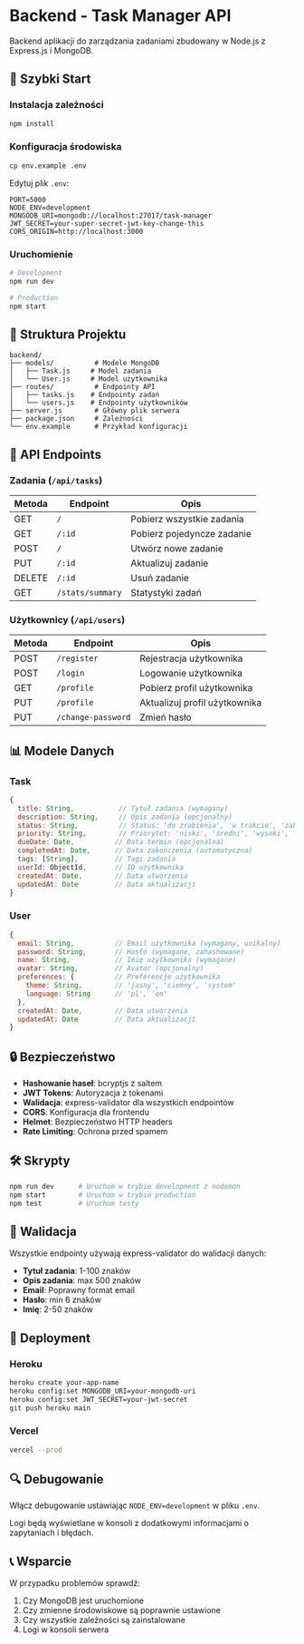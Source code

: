 # Backend - Task Manager API

Backend aplikacji do zarządzania zadaniami zbudowany w Node.js z Express.js i MongoDB.

## 🚀 Szybki Start

### Instalacja zależności
```bash
npm install
```

### Konfiguracja środowiska
```bash
cp env.example .env
```

Edytuj plik `.env`:
```env
PORT=5000
NODE_ENV=development
MONGODB_URI=mongodb://localhost:27017/task-manager
JWT_SECRET=your-super-secret-jwt-key-change-this
CORS_ORIGIN=http://localhost:3000
```

### Uruchomienie
```bash
# Development
npm run dev

# Production
npm start
```

## 📁 Struktura Projektu

```
backend/
├── models/          # Modele MongoDB
│   ├── Task.js     # Model zadania
│   └── User.js     # Model użytkownika
├── routes/          # Endpointy API
│   ├── tasks.js    # Endpointy zadań
│   └── users.js    # Endpointy użytkowników
├── server.js        # Główny plik serwera
├── package.json     # Zależności
└── env.example      # Przykład konfiguracji
```

## 🔧 API Endpoints

### Zadania (`/api/tasks`)

| Metoda | Endpoint | Opis |
|--------|----------|------|
| GET | `/` | Pobierz wszystkie zadania |
| GET | `/:id` | Pobierz pojedyncze zadanie |
| POST | `/` | Utwórz nowe zadanie |
| PUT | `/:id` | Aktualizuj zadanie |
| DELETE | `/:id` | Usuń zadanie |
| GET | `/stats/summary` | Statystyki zadań |

### Użytkownicy (`/api/users`)

| Metoda | Endpoint | Opis |
|--------|----------|------|
| POST | `/register` | Rejestracja użytkownika |
| POST | `/login` | Logowanie użytkownika |
| GET | `/profile` | Pobierz profil użytkownika |
| PUT | `/profile` | Aktualizuj profil użytkownika |
| PUT | `/change-password` | Zmień hasło |

## 📊 Modele Danych

### Task
```javascript
{
  title: String,           // Tytuł zadania (wymagany)
  description: String,     // Opis zadania (opcjonalny)
  status: String,          // Status: 'do zrobienia', 'w trakcie', 'zakończone', 'anulowane'
  priority: String,        // Priorytet: 'niski', 'średni', 'wysoki', 'krytyczny'
  dueDate: Date,          // Data termin (opcjonalna)
  completedAt: Date,      // Data zakończenia (automatyczna)
  tags: [String],         // Tagi zadania
  userId: ObjectId,       // ID użytkownika
  createdAt: Date,        // Data utworzenia
  updatedAt: Date         // Data aktualizacji
}
```

### User
```javascript
{
  email: String,          // Email użytkownika (wymagany, unikalny)
  password: String,       // Hasło (wymagane, zahashowane)
  name: String,           // Imię użytkownika (wymagane)
  avatar: String,         // Avatar (opcjonalny)
  preferences: {          // Preferencje użytkownika
    theme: String,        // 'jasny', 'ciemny', 'system'
    language: String      // 'pl', 'en'
  },
  createdAt: Date,        // Data utworzenia
  updatedAt: Date         // Data aktualizacji
}
```

## 🔒 Bezpieczeństwo

- **Hashowanie haseł**: bcryptjs z saltem
- **JWT Tokens**: Autoryzacja z tokenami
- **Walidacja**: express-validator dla wszystkich endpointów
- **CORS**: Konfiguracja dla frontendu
- **Helmet**: Bezpieczeństwo HTTP headers
- **Rate Limiting**: Ochrona przed spamem

## 🛠️ Skrypty

```bash
npm run dev      # Uruchom w trybie development z nodemon
npm start        # Uruchom w trybie production
npm test         # Uruchom testy
```

## 📝 Walidacja

Wszystkie endpointy używają express-validator do walidacji danych:

- **Tytuł zadania**: 1-100 znaków
- **Opis zadania**: max 500 znaków
- **Email**: Poprawny format email
- **Hasło**: min 6 znaków
- **Imię**: 2-50 znaków

## 🚀 Deployment

### Heroku
```bash
heroku create your-app-name
heroku config:set MONGODB_URI=your-mongodb-uri
heroku config:set JWT_SECRET=your-jwt-secret
git push heroku main
```

### Vercel
```bash
vercel --prod
```

## 🔍 Debugowanie

Włącz debugowanie ustawiając `NODE_ENV=development` w pliku `.env`.

Logi będą wyświetlane w konsoli z dodatkowymi informacjami o zapytaniach i błędach.

## 📞 Wsparcie

W przypadku problemów sprawdź:
1. Czy MongoDB jest uruchomione
2. Czy zmienne środowiskowe są poprawnie ustawione
3. Czy wszystkie zależności są zainstalowane
4. Logi w konsoli serwera












